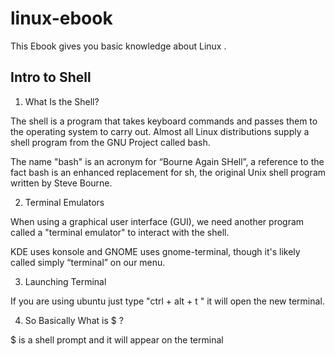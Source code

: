 # linux-ebook
This Ebook gives you basic knowledge about Linux . 

<h2> Intro to Shell </h2>

1. What Is the Shell?

The shell is a program that takes keyboard commands and passes them to the operating system to carry
out. Almost all Linux distributions supply a shell program from the GNU Project called
bash.

The name "bash" is an acronym for “Bourne Again SHell”, a reference to the fact
bash is an enhanced replacement for sh, the original Unix shell program written by
Steve Bourne.

2. Terminal Emulators

When using a graphical user interface (GUI), we need another program called a "terminal
emulator" to interact with the shell.

KDE uses konsole and GNOME uses gnome-terminal, though it's
likely called simply “terminal” on our menu.

3. Launching Terminal

If you are using ubuntu just type "ctrl + alt + t " it will open the new terminal.

4. So Basically What is $ ?

$ is a shell prompt and it will appear on the terminal

